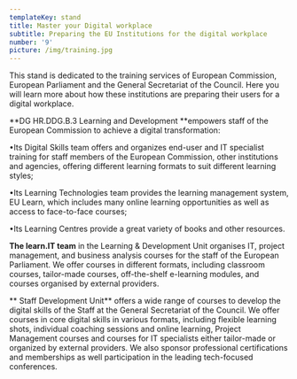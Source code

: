 ```yaml
---
templateKey: stand
title: Master your Digital workplace
subtitle: Preparing the EU Institutions for the digital workplace
number: '9'
picture: /img/training.jpg
---
```

This stand is dedicated to the training services of European Commission, European Parliament and the General Secretariat of the Council. Here you will learn more about how these institutions are preparing their users for a digital workplace.

**DG HR.DDG.B.3 Learning and Development **empowers staff of the European Commission to achieve a digital transformation:

•Its Digital Skills team offers and organizes end-user and IT specialist training for staff members of the European Commission, other institutions and agencies, offering different learning formats to suit different learning styles;

•Its Learning Technologies team provides the learning management system, EU Learn, which includes many online learning opportunities as well as access to face-to-face courses;

•Its Learning Centres provide a great variety of books and other resources.



**The learn.IT team** in the Learning & Development Unit organises IT, project management, and business analysis courses for the staff of the European Parliament. We offer courses in different formats, including classroom courses, tailor-made courses, off-the-shelf e-learning modules, and courses organised by external providers.

**
Staff Development Unit** offers a wide range of  courses to develop the digital skills of the Staff at the General Secretariat of the Council. We offer courses in core digital skills in various formats, including flexible learning shots, individual coaching sessions and online learning, Project Management courses and courses for IT specialists either tailor-made or organized by external providers. We also sponsor professional certifications and memberships as well participation in the leading tech-focused conferences.
